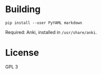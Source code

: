 Building
==

```
pip install --user PyYAML markdown
```

Required: Anki, installed in `/usr/share/anki`.

License
==

GPL 3
